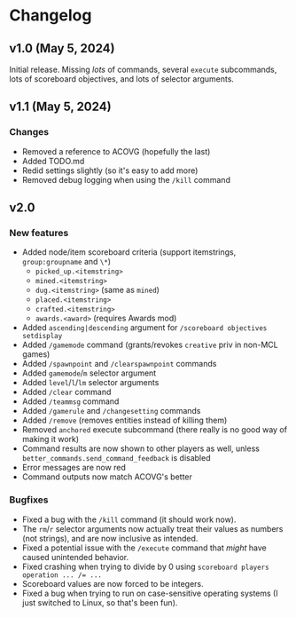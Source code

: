 # Changelog

## v1.0 (May 5, 2024)
Initial release. Missing *lots* of commands, several `execute` subcommands, lots of scoreboard objectives, and lots of selector arguments.

## v1.1 (May 5, 2024)
### Changes
* Removed a reference to ACOVG (hopefully the last)
* Added TODO.md
* Redid settings slightly (so it's easy to add more)
* Removed debug logging when using the `/kill` command

## v2.0
### New features
* Added node/item scoreboard criteria (support itemstrings, `group:groupname` and `\*`)
  * `picked_up.<itemstring>`
  * `mined.<itemstring>`
  * `dug.<itemstring>` (same as `mined`)
  * `placed.<itemstring>`
  * `crafted.<itemstring>`
  * `awards.<award>` (requires Awards mod)
* Added `ascending|descending` argument for `/scoreboard objectives setdisplay`
* Added `/gamemode` command (grants/revokes `creative` priv in non-MCL games)
* Added `/spawnpoint` and `/clearspawnpoint` commands
* Added `gamemode`/`m` selector argument
* Added `level`/`l`/`lm` selector arguments
* Added `/clear` command
* Added `/teammsg` command
* Added `/gamerule` and `/changesetting` commands
* Added `/remove` (removes entities instead of killing them)
* Removed `anchored` execute subcommand (there really is no good way of making it work)
* Command results are now shown to other players as well, unless `better_commands.send_command_feedback` is disabled
* Error messages are now red
* Command outputs now match ACOVG's better
### Bugfixes
* Fixed a bug with the `/kill` command (it should work now).
* The `rm`/`r` selector arguments now actually treat their values as numbers (not strings), and are now inclusive as intended.
* Fixed a potential issue with the `/execute` command that *might* have caused unintended behavior.
* Fixed crashing when trying to divide by 0 using `scoreboard players operation ... /= ...`
* Scoreboard values are now forced to be integers.
* Fixed a bug when trying to run on case-sensitive operating systems (I just switched to Linux, so that's been fun).
